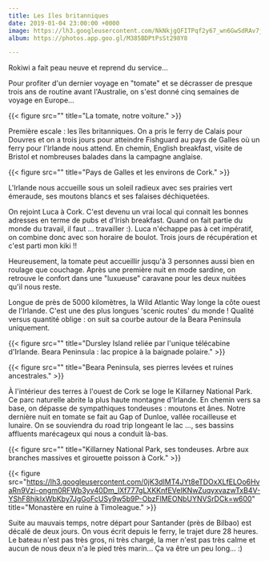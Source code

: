 ```yaml
---
title: Les îles britanniques
date: 2019-01-04 23:00:00 +0000
image: https://lh3.googleusercontent.com/NkNkjgQFITPqf2y67_wn6GwSdRAv7jkeH-ZSN-ojFIqy1O4ZBlJRn-ggwFajs-ePZNiI85PjX0cTYpzL3UMwN8ivlgq29exlwYTke5oI8q_VLbf3Nnd8zlb
album: https://photos.app.goo.gl/M385BDPtPsSt298Y8

---
```

Rokiwi a fait peau neuve et reprend du service...

Pour profiter d'un dernier voyage en "tomate" et se décrasser de presque trois ans de routine avant l'Australie, on s'est donné cinq semaines de voyage en Europe...

{{< figure src="" title="La tomate, notre voiture." >}}

Première escale : les îles britanniques. On a pris le ferry de Calais pour Douvres et on a trois jours pour atteindre Fishguard au pays de Galles où un ferry pour l'Irlande nous attend. En chemin, English breakfast, visite de Bristol et nombreuses balades dans la campagne anglaise.

{{< figure src="" title="Pays de Galles et les environs de Cork." >}}

L'Irlande nous accueille sous un soleil radieux avec ses prairies vert émeraude, ses moutons blancs et ses falaises déchiquetées.

On rejoint Luca à Cork. C'est devenu un vrai local qui connait les bonnes adresses en terme de pubs et d'Irish breakfast. Quand on fait partie du monde du travail, il faut ... travailler :). Luca n'échappe pas à cet impératif, on combine donc avec son horaire de boulot. Trois jours de récupération et c'est parti mon kiki !!

Heureusement, la tomate peut accueillir jusqu'à 3 personnes aussi bien en roulage que couchage. Après une première nuit en mode sardine, on retrouve le confort dans une "luxueuse" caravane pour les deux nuitées qu'il nous reste.

Longue de près de 5000 kilomètres, la Wild Atlantic Way longe la côte ouest de l'Irlande. C'est une des plus longues 'scenic routes' du monde ! Qualité versus quantité oblige : on suit sa courbe autour de la Beara Peninsula uniquement.

{{< figure src="" title="Dursley Island reliée par l'unique télécabine d'Irlande. Beara Peninsula : lac propice à la baignade polaire." >}}

{{< figure src="" title="Beara Peninsula, ses pierres levées et ruines ancestrales." >}}

À l'intérieur des terres à l'ouest de Cork se loge le Killarney National Park. Ce parc naturelle abrite la plus haute montagne d'Irlande. En chemin vers sa base, on dépasse de sympathiques tondeuses : moutons et ânes. Notre dernière nuit en tomate se fait au Gap of Dunloe, vallée rocailleuse et lunaire. On se souviendra du road trip longeant le lac ..., ses bassins affluents marécageux qui nous a conduit là-bas.

{{< figure src="" title="Killarney National Park, ses tondeuses. Arbre aux branches massives et girouette poisson à Cork." >}}

{{< figure src="https://lh3.googleusercontent.com/0jK3dIMT4JYt8eTDOxXLfELOo6HvaRn9Vzi-ongm0RFWb3yv40Dm_lXf777gLXKKnfEVeIKNwZuqyxvazwTxB4V-YShF8hjklxWbKby7JgGoFcUSy9w5b9P-ObzFlMEONbUYNVSrDCk=w600" title="Monastère en ruine à Timoleague." >}}

Suite au mauvais temps, notre départ pour Santander (près de Bilbao) est décalé de deux jours. On vous écrit depuis le ferry, le trajet dure 28 heures. Le bateau n'est pas très gros, ni très chargé, la mer n'est pas très calme et aucun de nous deux n'a le pied très marin... Ça va être un peu long... :)